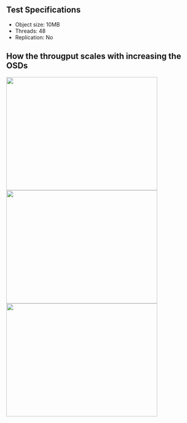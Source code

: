 ## Test Specifications

* Object size: 10MB
* Threads: 48
* Replication: No

## How the througput scales with increasing the OSDs

<img src="https://user-images.githubusercontent.com/33978990/93297870-ca45ee80-f80f-11ea-8a0f-297652d1ed5c.png" height="300" width="400">
<img src="https://user-images.githubusercontent.com/33978990/93297878-cd40df00-f80f-11ea-830f-9d25d88f3706.png" height="300" width="400">
<img src="https://user-images.githubusercontent.com/33978990/93297880-cdd97580-f80f-11ea-9d44-cad3125674a0.png" height="300" width="400">
